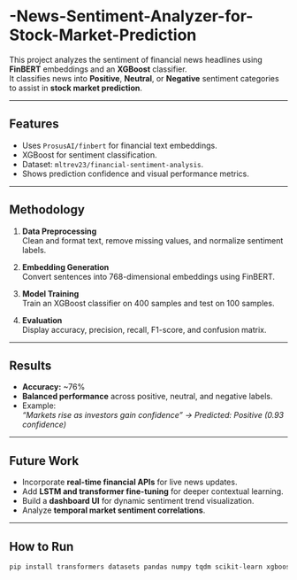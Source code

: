 # -News-Sentiment-Analyzer-for-Stock-Market-Prediction


This project analyzes the sentiment of financial news headlines using **FinBERT** embeddings and an **XGBoost** classifier.  
It classifies news into **Positive**, **Neutral**, or **Negative** sentiment categories to assist in **stock market prediction**.

---

## Features
- Uses `ProsusAI/finbert` for financial text embeddings.
- XGBoost for sentiment classification.
- Dataset: `mltrev23/financial-sentiment-analysis`.
- Shows prediction confidence and visual performance metrics.

---

## Methodology
1. **Data Preprocessing**  
   Clean and format text, remove missing values, and normalize sentiment labels.

2. **Embedding Generation**  
   Convert sentences into 768-dimensional embeddings using FinBERT.

3. **Model Training**  
   Train an XGBoost classifier on 400 samples and test on 100 samples.

4. **Evaluation**  
   Display accuracy, precision, recall, F1-score, and confusion matrix.

---

## Results
- **Accuracy:** ~76%
- **Balanced performance** across positive, neutral, and negative labels.
- Example:  
  *“Markets rise as investors gain confidence” → Predicted: Positive (0.93 confidence)*

---

## Future Work
- Incorporate **real-time financial APIs** for live news updates.
- Add **LSTM and transformer fine-tuning** for deeper contextual learning.
- Build a **dashboard UI** for dynamic sentiment trend visualization.
- Analyze **temporal market sentiment correlations**.

---

## How to Run
```bash
pip install transformers datasets pandas numpy tqdm scikit-learn xgboost
